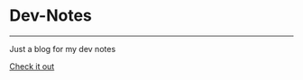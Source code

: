 # Dev-Notes
****
Just a blog for my dev notes

[Check it out](http://viktorsnt.github.io/dev-notes/)
